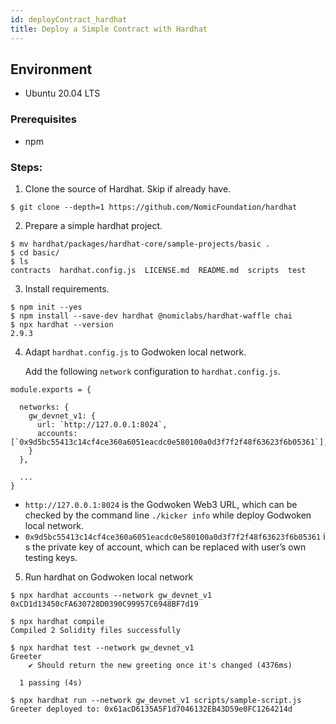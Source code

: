 ```yaml
---
id: deployContract_hardhat
title: Deploy a Simple Contract with Hardhat
---
```


## Environment

- Ubuntu 20.04 LTS

### Prerequisites

- npm

### Steps:

1. Clone the source of Hardhat.  Skip if already have. 

```
$ git clone --depth=1 https://github.com/NomicFoundation/hardhat
```

2. Prepare a simple hardhat project.

```
$ mv hardhat/packages/hardhat-core/sample-projects/basic .
$ cd basic/
$ ls
contracts  hardhat.config.js  LICENSE.md  README.md  scripts  test
```

3. Install requirements.

```
$ npm init --yes
$ npm install --save-dev hardhat @nomiclabs/hardhat-waffle chai
$ npx hardhat --version
2.9.3
```

4. Adapt `hardhat.config.js` to Godwoken local network.
    
    Add the following `network` configuration to `hardhat.config.js`.
    

```
module.exports = {

  networks: {
    gw_devnet_v1: {
      url: `http://127.0.0.1:8024`,
      accounts: [`0x9d5bc55413c14cf4ce360a6051eacdc0e580100a0d3f7f2f48f63623f6b05361`],
    }
  },

  ...
}
```

- `http://127.0.0.1:8024` is the Godwoken Web3 URL, which can be checked by the command line `./kicker info`  while deploy Godwoken local network.
- `0x9d5bc55413c14cf4ce360a6051eacdc0e580100a0d3f7f2f48f63623f6b05361` is the private key of account, which can be replaced with user’s own testing keys.
5. Run hardhat on Godwoken local network 

```
$ npx hardhat accounts --network gw_devnet_v1
0xCD1d13450cFA630728D0390C99957C6948BF7d19

$ npx hardhat compile
Compiled 2 Solidity files successfully

$ npx hardhat test --network gw_devnet_v1
Greeter
    ✔ Should return the new greeting once it's changed (4376ms)

  1 passing (4s)

$ npx hardhat run --network gw_devnet_v1 scripts/sample-script.js
Greeter deployed to: 0x61acD6135A5F1d7046132EB43D59e0FC1264214d
```
